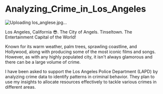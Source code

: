# Analyzing_Crime_in_Los_Angeles
![Uploading los_anglese.jpg…]()

Los Angeles, California 😎. The City of Angels. Tinseltown. The Entertainment Capital of the World!

Known for its warm weather, palm trees, sprawling coastline, and Hollywood, along with producing some of the most iconic films and songs. However, as with any highly populated city, it isn't always glamorous and there can be a large volume of crime.

I have been asked to support the Los Angeles Police Department (LAPD) by analyzing crime data to identify patterns in criminal behavior. They plan to use my insights to allocate resources effectively to tackle various crimes in different areas.
